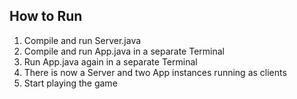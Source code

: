 ## How to Run
1. Compile and run Server.java
2. Compile and run App.java in a separate Terminal
3. Run App.java again in a separate Terminal
4. There is now a Server and two App instances running as clients
5. Start playing the game